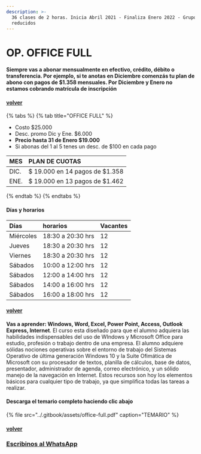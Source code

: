 ```yaml
---
description: >-
  36 clases de 2 horas. Inicia Abril 2021 - Finaliza Enero 2022 - Grupos
  reducidos
---
```


# OP. OFFICE FULL

#### Siempre vas a abonar mensualmente en efectivo, crédito, débito o transferencia. Por ejemplo, si te anotas en Diciembre comenzás tu plan de abono con pagos de $1.358 mensuales. Por Diciembre y Enero no estamos cobrando matrícula de inscripción

#### [volver](../)

{% tabs %}
{% tab title="OFFICE FULL" %}
* Costo $25.000
* Desc. promo Dic y Ene. $6.000
* **Precio hasta 31 de Enero $19.000**
* Si abonas del 1 al 5 tenes un desc. de $100 en cada pago

| MES | PLAN DE CUOTAS |
| :--- | :--- |
| DIC. | $ 19.000 en 14 pagos de $1.358 |
| ENE. | $ 19.000 en 13 pagos de $1.462 |
{% endtab %}
{% endtabs %}

#### Días y horarios

| Días | horarios | Vacantes |
| :--- | :--- | :--- |
| Miércoles | 18:30 a 20:30 hrs | 12 |
| Jueves | 18:30 a 20:30 hrs | 12 |
| Viernes | 18:30 a 20:30 hrs | 12 |
| Sábados | 10:00 a 12:00 hrs | 12 |
| Sábados | 12:00 a 14:00 hrs | 12 |
| Sábados | 14:00 a 16:00 hrs | 12 |
| Sábados | 16:00 a 18:00 hrs | 12 |

#### [volver](../)

**Vas a aprender: Windows, Word, Excel, Power Point, Access, Outlook Express, Internet**. El curso esta diseñado para que el alumno adquiera las habilidades indispensables del uso de WIndows y Microsoft Office para estudio, profesión o trabajo dentro de una empresa. El alumno adquiere sólidas nociones operativas sobre el entorno de trabajo del Sistemas Operativo de última generación Windows 10 y la Suite Ofimática de Microsoft con su procesador de textos, planilla de cálculos, base de datos, presentador, administrador de agenda, correo electrónico, y un sólido manejo de la navegación en Internet. Estos recursos son hoy los elementos básicos para cualquier tipo de trabajo, ya que simplifica todas las tareas a realizar.

#### Descarga el temario completo haciendo clic abajo

{% file src="../.gitbook/assets/office-full.pdf" caption="TEMARIO" %}

#### [volver](../)

### [Escribinos al WhatsApp](http://wa.me/5491164622877?text=Me%20interesa%20el%20curso%20de%20Office%20Full)

